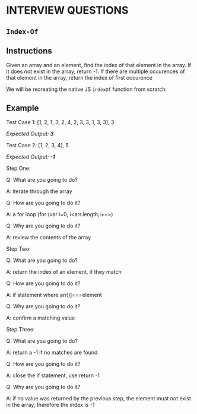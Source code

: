 # INTERVIEW QUESTIONS

## `Index-Of`

## Instructions
Given an array and an element, find the index of that element in the array. If it does not exist in the array, return -1. If there are multiple occurences of that element in the array, return the index of first occurence

We will be recreating the native JS `indexOf` function from scratch.

## Example
Test Case 1: [1, 2, 1, 3, 2, 4, 2, 3, 3, 1, 3, 3], 3  

*Expected Output: **3***

Test Case 2: [1, 2, 3, 4], 5  

*Expected Output: **-1***


Step One:

Q: What are you going to do? 

A: iterate through the array

Q: How are you going to do it? 

A: a for loop (for (var i=0; i<arr.length;i++>)

Q: Why are you going to do it? 

A: review the contents of the array

Step Two: 

Q: What are you going to do? 

A: return the index of an element, if they match

Q: How are you going to do it? 

A: if statement where arr[i]===element

Q: Why are you going to do it? 

A: confirm a matching value

Step Three: 

Q: What are you going to do? 

A: return a -1 if no matches are found

Q: How are you going to do it? 

A: close the if statement, use return -1

Q: Why are you going to do it? 

A: if no value was returned by the previous step, the element must not exist in the array, therefore the index is -1
